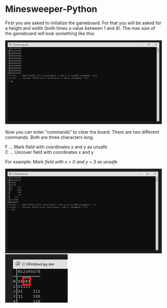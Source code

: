 # Minesweeper-Python

First you are asked to initialize the gameboard. For that you will be asked for a height and width (both times a value between 1 and 9). The max size of the gameboard will look something like this:

![](./screenshots/minesweeper_game_all_covered.png)

Now you can enter "commands" to clear the board. There are two different commands. Both are three characters long.

F<x><y> ... Mark field with coordinates x and y as unsafe  
C<x><y> ... Uncover field with coordinates x and y

For example: _Mark field with x = 0 and y = 3 as unsafe_

![](./screenshots/minesweeper_game_set_flag.png)
![](./screenshots/minesweeper_game_set_flag_update.png)
